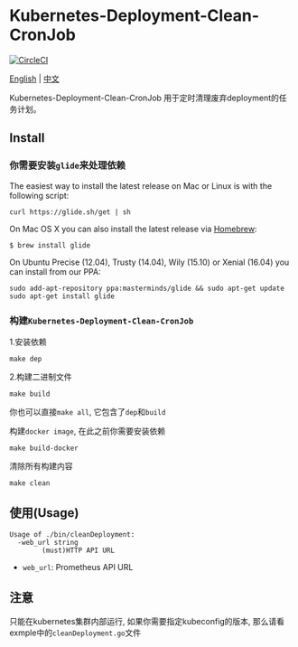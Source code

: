 # Kubernetes-Deployment-Clean-CronJob

[![CircleCI](https://circleci.com/gh/BigbigY/kubernetes-deployment-clean-cronjob.svg?style=shield)](https://circleci.com/gh/BigbigY/kubernetes-deployment-clean-cronjob)

[English](https://github.com/BigbigY/build-kubernetes-deployment-dependencies/blob/master/README_EN.md) | [中文](https://github.com/BigbigY/kubernetes-deployment-clean-cronjob/blob/master/README.md)

Kubernetes-Deployment-Clean-CronJob 用于定时清理废弃deployment的任务计划。


## Install

### 你需要安装`glide`来处理依赖

The easiest way to install the latest release on Mac or Linux is with the following script:
```
curl https://glide.sh/get | sh
```
On Mac OS X you can also install the latest release via [Homebrew](https://github.com/Homebrew/homebrew):
```
$ brew install glide
```
On Ubuntu Precise (12.04), Trusty (14.04), Wily (15.10) or Xenial (16.04) you can install from our PPA:
```
sudo add-apt-repository ppa:masterminds/glide && sudo apt-get update
sudo apt-get install glide
```

### 构建`Kubernetes-Deployment-Clean-CronJob`

1.安装依赖
```
make dep
```
2.构建二进制文件
```
make build
```
你也可以直接`make all`, 它包含了`dep`和`build`

构建`docker image`, 在此之前你需要安装依赖
```
make build-docker
```
清除所有构建内容
```
make clean
```

## 使用(Usage)
```
Usage of ./bin/cleanDeployment:
  -web_url string
        (must)HTTP API URL
```
- `web_url`: Prometheus API URL

## 注意

只能在kubernetes集群内部运行, 如果你需要指定kubeconfig的版本, 那么请看exmple中的`cleanDeployment.go`文件